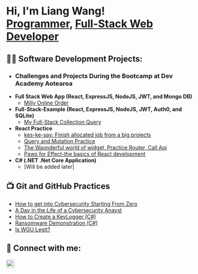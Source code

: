 <h1>Hi, I'm Liang Wang! <br/><a href="https://github.com/liang-wang-mako/portfolio">Programmer</a>, <a href="https://www.linkedin.com/in/liang-wang-5751565b/">Full-Stack Web Developer</a></h1>

<h2>👨‍💻 Software Development Projects:</h2>

- <h3>Challenges and Projects During the Bootcamp at Dev Academy Aotearoa</h3>
- <b>Full Stack Web App (React, ExpressJS, NodeJS, JWT, and Mongo DB)</b>
  - [Milly Online Order](https://github.com/liang-wang-mako/milly/tree/use-bootstrap)</i>
- <b>Full-Stack-Example (React, ExpressJS, NodeJS, JWT, Auth0, and SQLite)</b>
  - [My Full-Stack Collection Query](https://github.com/liang-wang-mako/my-fullstack-collection-query/tree/liang)
- <b>React Practice</b>
  - [kes-ke-say: Finish allocated job from a big projects](https://github.com/mako-2023/kes-ke-say)
  - [Query and Mutation Practice](https://github.com/mako-2023/queries-and-mutations/tree/liang)
  - [The Waonderful world of widget, Practice Router, Call Api](https://github.com/mako-2023/react-to-web-api/tree/liang)
  - [Paws for Effect-the basics of React development](https://github.com/mako-2023/react-paws-for-effect/tree/liang)
- <b>C# (.NET .Net Core Application)</b>
  - [Will be added later]

<h2>📺 Git and GitHub Practices</h2>

- [How to get into Cybersecurity Starting From Zero](https://www.youtube.com/watch?v=a83ASGn_V_s)
- [A Day in the Life of a Cybersecurity Anayst](https://www.youtube.com/watch?v=uHy3oM7NnoU)
- [How to Create a KeyLogger (C#)](https://www.youtube.com/watch?v=N-L9hklSlNk)
- [Ransomware Demonstration (C#)](https://www.youtube.com/watch?v=OfvdQeh79s0)
- [Is WGU Legit?](https://www.youtube.com/watch?v=E2MwRWxDBkA)

<h2> 🤳 Connect with me:</h2>

[<img align="left" alt="Liang Wang | LinkedIn" width="22px" src="https://cdn.jsdelivr.net/npm/simple-icons@v3/icons/linkedin.svg" />][linkedin]

[linkedin]: https://www.linkedin.com/in/liang-wang-5751565b/

<!--
Here are some ideas to get you started:

- 🔭 I’m currently working on ...
- 🌱 I’m currently learning ...
- 👯 I’m looking to collaborate on ...
- 🤔 I’m looking for help with ...
- 💬 Ask me about ...
- 📫 How to reach me: ...
- 😄 Pronouns: ...
- ⚡ Fun fact: ...
-->
